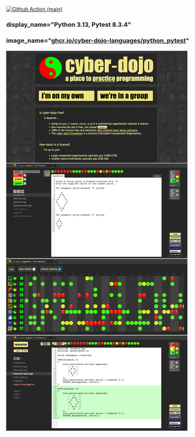 [![Github Action (main)](https://github.com/cyber-dojo-start-points/python-pytest/actions/workflows/main.yml/badge.svg)](https://github.com/cyber-dojo-start-points/python-pytest/actions)

### display_name="Python 3.13, Pytest 8.3.4"
### image_name="[ghcr.io/cyber-dojo-languages/python_pytest](https://github.com/cyber-dojo-languages/python-pytest/pkgs/container/python_pytest)"

![cyber-dojo.org home page](https://github.com/cyber-dojo/cyber-dojo/blob/master/shared/home_page_snapshot.png)
